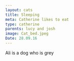 ```yaml
---
layout: cats
title: Sleeping
meta: Catherine likes to eat
type: catherine
parents: lucy and josh
image: Cat_bed.jpeg
Date: 28.09.16
---
```



Ali is a dog who is grey 